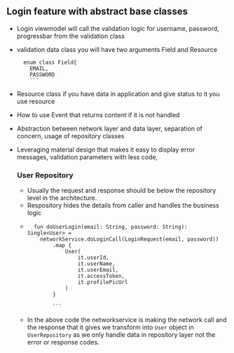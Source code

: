 ## Login feature with abstract base classes

* Login viewmodel will call the validation logic for username, password, progressbar from the validation class
* validation data class you will have two arguments Field and Resource
   ```
     enum class Field{
	   EMAIL,
	   PASSWORD
	   ```
* Resource class if you have data in application and give status to it you use resource
* How to use Event that returns content if it is not handled
* Abstraction between network layer and data layer, separation of concern, usage of repository classes
* Leveraging material design that makes it easy to display error messages, validation parameters with less code, 
	
  ### User Repository
  
  * Usually the request and response should be below the repository level in the architecture.
  * Respository hides the details from caller and handles the business logic
  * ```
      fun doUserLogin(email: String, password: String): Single<User> =
        networkService.doLoginCall(LoginRequest(email, password))
            .map {
                User(
                    it.userId,
                    it.userName,
                    it.userEmail,
                    it.accessToken,
                    it.profilePicUrl
                )
            }
			
			``` 
  * In the above code the networkservice is making the network call and the response that it gives we transform into `User` object in `UserRepository`
   as we only handle data in repository layer not the error or response codes.